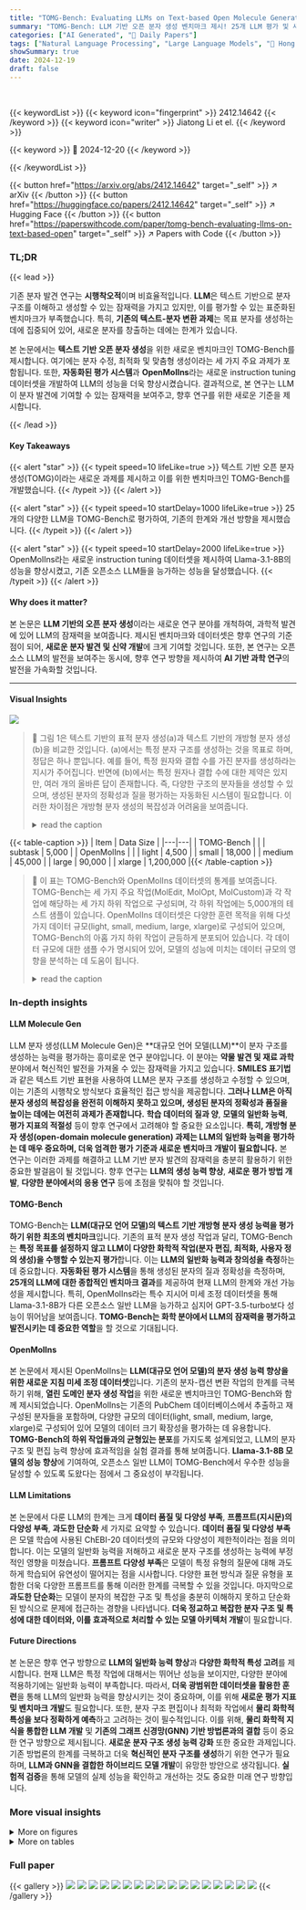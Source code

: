 ```yaml
---
title: "TOMG-Bench: Evaluating LLMs on Text-based Open Molecule Generation"
summary: "TOMG-Bench: LLM 기반 오픈 분자 생성 벤치마크 제시! 25개 LLM 평가 및 새로운 instruction tuning 데이터셋 OpenMolIns 공개로, 오픈소스 LLM의 성능 향상 및 분자 발견의 새로운 가능성 제시!"
categories: ["AI Generated", "🤗 Daily Papers"]
tags: ["Natural Language Processing", "Large Language Models", "🏢 Hong Kong Polytechnic University",]
showSummary: true
date: 2024-12-19
draft: false
---
```


<br>

{{< keywordList >}}
{{< keyword icon="fingerprint" >}} 2412.14642 {{< /keyword >}}
{{< keyword icon="writer" >}} Jiatong Li et el. {{< /keyword >}}
 
{{< keyword >}} 🤗 2024-12-20 {{< /keyword >}}
 
{{< /keywordList >}}

{{< button href="https://arxiv.org/abs/2412.14642" target="_self" >}}
↗ arXiv
{{< /button >}}
{{< button href="https://huggingface.co/papers/2412.14642" target="_self" >}}
↗ Hugging Face
{{< /button >}}
{{< button href="https://paperswithcode.com/paper/tomg-bench-evaluating-llms-on-text-based-open" target="_self" >}}
↗ Papers with Code
{{< /button >}}




### TL;DR


{{< lead >}}

기존 분자 발견 연구는 **시행착오적**이며 비효율적입니다.  **LLM**은 텍스트 기반으로 분자 구조를 이해하고 생성할 수 있는 잠재력을 가지고 있지만, 이를 평가할 수 있는 표준화된 벤치마크가 부족했습니다.  특히, **기존의 텍스트-분자 변환 과제**는 목표 분자를 생성하는 데에 집중되어 있어, 새로운 분자를 창출하는 데에는 한계가 있습니다.

본 논문에서는 **텍스트 기반 오픈 분자 생성**을 위한 새로운 벤치마크인 TOMG-Bench를 제시합니다.  여기에는 분자 수정, 최적화 및 맞춤형 생성이라는 세 가지 주요 과제가 포함됩니다.  또한, **자동화된 평가 시스템**과 **OpenMolIns**라는 새로운 instruction tuning 데이터셋을 개발하여 LLM의 성능을 더욱 향상시켰습니다.  결과적으로, 본 연구는 LLM이 분자 발견에 기여할 수 있는 잠재력을 보여주고, 향후 연구를 위한 새로운 기준을 제시합니다.

{{< /lead >}}


#### Key Takeaways

{{< alert "star" >}}
{{< typeit speed=10 lifeLike=true >}} 텍스트 기반 오픈 분자 생성(TOMG)이라는 새로운 과제를 제시하고 이를 위한 벤치마크인 TOMG-Bench를 개발했습니다. {{< /typeit >}}
{{< /alert >}}

{{< alert "star" >}}
{{< typeit speed=10 startDelay=1000 lifeLike=true >}} 25개의 다양한 LLM을 TOMG-Bench로 평가하여, 기존의 한계와 개선 방향을 제시했습니다. {{< /typeit >}}
{{< /alert >}}

{{< alert "star" >}}
{{< typeit speed=10 startDelay=2000 lifeLike=true >}} OpenMolIns라는 새로운 instruction tuning 데이터셋을 제시하여 Llama-3.1-8B의 성능을 향상시켰고, 기존 오픈소스 LLM들을 능가하는 성능을 달성했습니다. {{< /typeit >}}
{{< /alert >}}

#### Why does it matter?
본 논문은 **LLM 기반의 오픈 분자 생성**이라는 새로운 연구 분야를 개척하여, 과학적 발견에 있어 LLM의 잠재력을 보여줍니다. 제시된 벤치마크와 데이터셋은 향후 연구의 기준점이 되어, **새로운 분자 발견 및 신약 개발**에 크게 기여할 것입니다.  또한, 본 연구는 오픈소스 LLM의 발전을 보여주는 동시에, 향후 연구 방향을 제시하여 **AI 기반 과학 연구**의 발전을 가속화할 것입니다.

------
#### Visual Insights



![](https://arxiv.org/html/2412.14642/x1.png)

> 🔼 그림 1은 텍스트 기반의 표적 분자 생성(a)과 텍스트 기반의 개방형 분자 생성(b)을 비교한 것입니다. (a)에서는 특정 분자 구조를 생성하는 것을 목표로 하며, 정답은 하나 뿐입니다. 예를 들어, 특정 원자와 결합 수를 가진 분자를 생성하라는 지시가 주어집니다. 반면에 (b)에서는 특정 원자나 결합 수에 대한 제약은 있지만, 여러 개의 올바른 답이 존재합니다. 즉, 다양한 구조의 분자들을 생성할 수 있으며, 생성된 분자의 정확성과 질을 평가하는 자동화된 시스템이 필요합니다. 이러한 차이점은 개방형 분자 생성의 복잡성과 어려움을 보여줍니다.
> <details>
> <summary>read the caption</summary>
> Figure 1: Comparison of Text-Based Targeted Molecule Generation (a) v.s. Text-Based Open Molecule Generation (b).
> </details>





{{< table-caption >}}
| Item | Data Size |
|---|---| 
| TOMG-Bench |  |
| subtask | 5,000 |
| OpenMolIns |  |
| light | 4,500 |
| small | 18,000 |
| medium | 45,000 |
| large | 90,000 |
| xlarge | 1,200,000 |{{< /table-caption >}}

> 🔼 이 표는 TOMG-Bench와 OpenMolIns 데이터셋의 통계를 보여줍니다. TOMG-Bench는 세 가지 주요 작업(MolEdit, MolOpt, MolCustom)과 각 작업에 해당하는 세 가지 하위 작업으로 구성되며, 각 하위 작업에는 5,000개의 테스트 샘플이 있습니다. OpenMolIns 데이터셋은 다양한 훈련 목적을 위해 다섯 가지 데이터 규모(light, small, medium, large, xlarge)로 구성되어 있으며, TOMG-Bench의 아홉 가지 하위 작업이 균등하게 분포되어 있습니다.  각 데이터 규모에 대한 샘플 수가 명시되어 있어, 모델의 성능에 미치는 데이터 규모의 영향을 분석하는 데 도움이 됩니다.
> <details>
> <summary>read the caption</summary>
> Table 1: Statisics of TOMG-Bench and OpenMolIns.
> </details>





### In-depth insights


#### LLM Molecule Gen
LLM 분자 생성(LLM Molecule Gen)은 **대규모 언어 모델(LLM)**이 분자 구조를 생성하는 능력을 평가하는 흥미로운 연구 분야입니다.  이 분야는 **약물 발견 및 재료 과학** 분야에서 혁신적인 발전을 가져올 수 있는 잠재력을 가지고 있습니다.  **SMILES 표기법**과 같은 텍스트 기반 표현을 사용하여 LLM은 분자 구조를 생성하고 수정할 수 있으며, 이는 기존의 시행착오 방식보다 효율적인 접근 방식을 제공합니다.  **그러나 LLM은 아직 분자 생성의 복잡성을 완전히 이해하지 못하고 있으며, 생성된 분자의 정확성과 품질을 높이는 데에는 여전히 과제가 존재합니다.**  **학습 데이터의 질과 양**, **모델의 일반화 능력**, **평가 지표의 적절성** 등이 향후 연구에서 고려해야 할 중요한 요소입니다.  **특히, 개방형 분자 생성(open-domain molecule generation) 과제는 LLM의 일반화 능력을 평가하는 데 매우 중요하며, 더욱 엄격한 평가 기준과 새로운 벤치마크 개발이 필요합니다.**  본 연구는 이러한 과제를 해결하고 LLM 기반 분자 발견의 잠재력을 충분히 활용하기 위한 중요한 발걸음이 될 것입니다.  향후 연구는  **LLM의 생성 능력 향상**, **새로운 평가 방법 개발**, **다양한 분야에서의 응용 연구** 등에 초점을 맞춰야 할 것입니다.

#### TOMG-Bench
TOMG-Bench는 **LLM(대규모 언어 모델)의 텍스트 기반 개방형 분자 생성 능력을 평가하기 위한 최초의 벤치마크**입니다. 기존의 표적 분자 생성 작업과 달리, TOMG-Bench는 **특정 목표를 설정하지 않고 LLM이 다양한 화학적 작업(분자 편집, 최적화, 사용자 정의 생성)을 수행할 수 있는지 평가**합니다. 이는 **LLM의 일반화 능력과 창의성을 측정**하는 데 중요합니다.  **자동화된 평가 시스템**을 통해 생성된 분자의 질과 정확성을 측정하며, **25개의 LLM에 대한 종합적인 벤치마크 결과**를 제공하여 현재 LLM의 한계와 개선 가능성을 제시합니다. 특히, OpenMolIns라는 특수 지시어 미세 조정 데이터셋을 통해 Llama-3.1-8B가 다른 오픈소스 일반 LLM을 능가하고 심지어 GPT-3.5-turbo보다 성능이 뛰어남을 보여줍니다.  **TOMG-Bench는 화학 분야에서 LLM의 잠재력을 평가하고 발전시키는 데 중요한 역할**을 할 것으로 기대됩니다.

#### OpenMolIns
본 논문에서 제시된 OpenMolIns는 **LLM(대규모 언어 모델)의 분자 생성 능력 향상을 위한 새로운 지침 미세 조정 데이터셋**입니다. 기존의 분자-캡션 변환 작업의 한계를 극복하기 위해, **열린 도메인 분자 생성 작업**을 위한 새로운 벤치마크인 TOMG-Bench와 함께 제시되었습니다.  OpenMolIns는 기존의 PubChem 데이터베이스에서 추출하고 재구성된 분자들을 포함하며, 다양한 규모의 데이터(light, small, medium, large, xlarge)로 구성되어 있어 모델의 데이터 크기 확장성을 평가하는 데 유용합니다.  **TOMG-Bench의 하위 작업들과의 균형있는 분포**를 가지도록 설계되었고, LLM의 분자 구조 및 편집 능력 향상에 효과적임을 실험 결과를 통해 보여줍니다.  **Llama-3.1-8B 모델의 성능 향상**에 기여하여, 오픈소스 일반 LLM이 TOMG-Bench에서 우수한 성능을 달성할 수 있도록 도왔다는 점에서 그 중요성이 부각됩니다.

#### LLM Limitations
본 논문에서 다룬 LLM의 한계는 크게 **데이터 품질 및 다양성 부족**, **프롬프트(지시문)의 다양성 부족**, **과도한 단순화** 세 가지로 요약할 수 있습니다.  **데이터 품질 및 다양성 부족**은 모델 학습에 사용된 ChEBI-20 데이터셋의 규모와 다양성이 제한적이라는 점을 의미합니다.  이는 모델의 일반화 능력을 저해하고 새로운 분자 구조를 생성하는 능력에 부정적인 영향을 미쳤습니다.  **프롬프트 다양성 부족**은 모델이 특정 유형의 질문에 대해 과도하게 학습되어 유연성이 떨어지는 점을 시사합니다.  다양한 표현 방식과 질문 유형을 포함한 더욱 다양한 프롬프트를 통해 이러한 한계를 극복할 수 있을 것입니다.  마지막으로 **과도한 단순화**는 모델이 분자의 복잡한 구조 및 특성을 충분히 이해하지 못하고 단순화된 방식으로 문제에 접근하는 경향을 나타냅니다.  **더욱 정교하고 복잡한 분자 구조 및 특성에 대한 데이터와, 이를 효과적으로 처리할 수 있는 모델 아키텍처 개발**이 필요합니다.

#### Future Directions
본 논문은 향후 연구 방향으로 **LLM의 일반화 능력 향상**과 **다양한 화학적 특성 고려**를 제시합니다. 현재 LLM은 특정 작업에 대해서는 뛰어난 성능을 보이지만, 다양한 분야에 적용하기에는 일반화 능력이 부족합니다. 따라서, **더욱 광범위한 데이터셋을 활용한 훈련**을 통해 LLM의 일반화 능력을 향상시키는 것이 중요하며, 이를 위해 **새로운 평가 지표 및 벤치마크 개발**도 필요합니다. 또한, 분자 구조 편집이나 최적화 작업에서 **물리 화학적 특성을 보다 정확하게 예측**하고 고려하는 것이 필수적입니다. 이를 위해, **물리 화학적 지식을 통합한 LLM 개발** 및 **기존의 그래프 신경망(GNN) 기반 방법론과의 결합** 등이 중요한 연구 방향으로 제시됩니다.  **새로운 분자 구조 생성 능력 강화** 또한 중요한 과제입니다.  기존 방법론의 한계를 극복하고 더욱 **혁신적인 분자 구조를 생성**하기 위한 연구가 필요하며, **LLM과 GNN을 결합한 하이브리드 모델 개발**이 유망한 방안으로 생각됩니다.  **실험적 검증**을 통해 모델의 실제 성능을 확인하고 개선하는 것도 중요한 미래 연구 방향입니다.


### More visual insights

<details>
<summary>More on figures
</summary>


![](https://arxiv.org/html/2412.14642/x2.png)

> 🔼 그림 2는 TOMG-Bench의 데이터 구성 워크플로우와 평가 프로세스를 보여줍니다.  TOMG-Bench는 분자 편집(MolEdit), 분자 최적화(MolOpt), 맞춤형 분자 생성(MolCustom)의 세 가지 주요 작업으로 구성됩니다. 각 작업은 세 가지 하위 작업으로 더 나뉘며, 각 하위 작업은 5,000개의 테스트 샘플을 포함합니다.  데이터 생성 과정은 RDKit과 같은 화학 도구 상자를 활용하여 분자의 기본 구조 및 특성을 분석하고, 이를 바탕으로 LLMs의 성능을 평가하는 자동화된 평가 시스템을 사용합니다.  이 그림은 데이터 생성 과정부터 LLMs의 입력, RDKit을 이용한 유효성 검사, 그리고 최종 성능 측정까지의 전체적인 흐름을 시각적으로 나타냅니다.  각 단계에서 사용되는 도구 및 메트릭도 함께 표시되어 있습니다.
> <details>
> <summary>read the caption</summary>
> Figure 2: Data construction workflow and evaluation process of TOMG-Bench.
> </details>



![](https://arxiv.org/html/2412.14642/extracted/6081791/figures/performance.png)

> 🔼 그림 3은 TOMG-Bench에서 벤치마킹된 모델들의 성능을 보여줍니다. TOMG-Bench는 독점 모델, 오픈소스 일반 LLM, 오픈소스 ChEBI-20 미세 조정 LLM, OpenMolIns 미세 조정 LLM의 네 가지 범주로 나뉩니다. 매개변수가 알려진 모델은 점으로 표시되고, 매개변수가 알려지지 않은 모델은 수평선으로 표시됩니다. 이 그림은 다양한 모델들의 크기와 TOMG-Bench에서의 성능을 비교하여, 모델의 크기와 성능 사이의 관계를 보여줍니다. 또한, 미세 조정 전략이 모델 성능에 미치는 영향을 시각적으로 보여줍니다.  각 모델의 성능은 가중 평균 정확도(wAcc)로 측정됩니다.
> <details>
> <summary>read the caption</summary>
> Figure 3: The performance of models benchmarked in TOMG-Bench. In TOMG-Bench, LLMs are divided into 4 categories: Proprietary Models, Open-source General LLMs, Open-source ChEBI-20 Fine-tuned LLMs, and OpenMolIns Fine-tuned LLMs. Models whose parameters are known are plotted as dots, while models of unknown parameters are denoted as horizontal lines.
> </details>



</details>




<details>
<summary>More on tables
</summary>


{{< table-caption >}}
| Prompt Templates for MolEdit |
|---|---|---|---|---|
| *AddComponent* | Please add a {} to the molecule {}. | Modify the molecule {} by adding a {}. | Add a {} to the molecule {}. |  |
| *DelComponent* | Please remove a {} from the molecule {}. | Modify the molecule {} by removing a {}. | Remove a {} from the molecule {}. |  |
| *SubComponent* | Please substitute a {} in the molecule {} by {}. | Modify the molecule {} by replacing a {} by {}. | Replace a {} in the molecule {} by {}. | Please replace a {} in the molecule {} with {}. | Modify the molecule {} by substituting a {} with {}. | Substitute a {} in the molecule {} with {}. |{{< /table-caption >}}
> 🔼 이 표는 논문의 MolEdit 작업에 사용된 프롬프트 템플릿을 보여줍니다. AddComponent, DelComponent, SubComponent 세 가지 하위 작업에 대한 프롬프트 예시가 포함되어 있으며, 각 하위 작업에 대해 여러 가지 변형된 프롬프트 예시를 제공하여 모델의 다양한 입력에 대한 성능을 평가하고자 함을 알 수 있습니다.  표는  LLM이 분자 구조를 수정하는 작업을 수행하도록 안내하는 다양한 방법들을 보여주는 역할을 합니다.
> <details>
> <summary>read the caption</summary>
> Table 2: Prompt Templates for MolEdit
> </details>

{{< table-caption >}}
| Functional Group | benzene ring | hydroxyl | aldehyde | carboxyl | amide |
|---|---|---|---|---|---| 
| Weights | 15 | 15 | 5 | 5 | 10 |
| Functional Group | amine | nitro | halo | nitrile | thiol |
| Weights | 5 | 5 | 5 | 1 | 1 |{{< /table-caption >}}
> 🔼 이 표는 AddComponent 및 DelComponent 작업에서 고려되는 작용기와 AddComponent에서 선택 가중치를 보여줍니다.  각 작용기는 분자의 구조적 특징과 다양한 화합물에서의 빈도를 반영하는 가중치를 부여받습니다.  가중치가 높을수록 해당 작용기가 AddComponent 작업에서 선택될 확률이 높아집니다.  이를 통해 실제 화학 반응에서 작용기의 출현 빈도를 더욱 정확하게 반영하여 모델의 일반화 성능을 향상시키는 데 기여합니다. 
> <details>
> <summary>read the caption</summary>
> Table 3: Functional Groups that are considered in AddComponent and DelComponent, as well as their weights to be selected in AddComponent.
> </details>

{{< table-caption >}}
| Prompt Templates for MolOpt |
|---|---|---|---|---|
| *LogP* | Please optimize the molecule {} to have a lower/higher LogP value. | Modify the molecule {} to decrease/increase its LogP value. | Optimize the molecule {} to have a lower/higher LogP value. | Please modify the molecule {} to decrease/increase its LogP value. | Modify the molecule {} to have a lower/higher LogP value. |
| *MR* | Please optimize the molecule {} to have a lower/higher MR value. | Modify the molecule {} to decrease/increase its MR value. | Optimize the molecule {} to have a lower/higher MR value. | Please modify the molecule {} to decrease/increase its MR value. | Modify the molecule {} to have a lower/higher MR value. |
| *QED* | Please optimize the molecule {} to have a lower/higher QED value. | Modify the molecule {} to decrease/increase its QED value. | Optimize the molecule {} to have a lower/higher QED value. | Please modify the molecule {} to decrease/increase its QED value. | Modify the molecule {} to have a lower/higher QED value. |{{< /table-caption >}}
> 🔼 표 4는 MolOpt 작업에 사용된 프롬프트 템플릿을 보여줍니다. MolOpt 작업은 분자의 구조를 개선하여 특정 분자 특성(LogP, MR, QED)을 최적화하는 것을 목표로 합니다. 이 표에는 LogP(분자의 친유성/친수성을 측정), MR(분자 크기 및 가지화 정도를 측정), QED(약물 유사성을 평가하는 계산 지표) 값을 낮추거나 높이는 것을 목표로 하는 다양한 프롬프트 템플릿이 포함되어 있습니다. 각 특성에 대해 여러 개의 프롬프트 템플릿이 제시되어 있으며, 이는 LLM이 다양한 방식으로 분자 구조를 최적화할 수 있도록 하기 위함입니다.
> <details>
> <summary>read the caption</summary>
> Table 4: Prompt Templates for MolOpt
> </details>

{{< table-caption >}}
| Prompt Templates for MolCustom |
|---|---|---|---|
| *AtomNum* | *BondNum* | *FunctionalGroup* |
| Please generate a molecule with {} atom(s). | Please generate a molecule with {} bond(s). | Please generate a molecule with {} group(s). |
| Please generate a molecule composed of {} atom(s). | Please generate a molecule composed of {} bond(s). | Please generate a molecule composed of {} group(s). |
| Please generate a molecule consisting {} atom(s). | Please generate a molecule consisting {} bond(s). | Please generate a molecule consisting {} group(s). |
| The molecule has {} atom(s). | The molecule has {} bond(s). | The molecule has {} group(s). |
| The molecule is composed of {} atom(s). | The molecule is composed of {} bond(s). | The molecule is composed of {} group(s). |
| The molecule consists of {} atom(s). | The molecule consists of {} bond(s). | The molecule consists of {} group(s). |
| There is a molecule with {} atom(s). | There is a molecule with {} bond(s). | There is a molecule with {} group(s). |
| There is a molecule composed of {} atom(s). | There is a molecule composed of {} bond(s). | There is a molecule composed of {} group(s). |
| There is a molecule consisting of {} atom(s). | There is a molecule consisting of {} bond(s). | There is a molecule consisting of {} group(s). |
| The molecule contains {} atom(s). | The molecule contains {} bond(s). | The molecule contains {} group(s). |{{< /table-caption >}}
> 🔼 표 5는 MolCustom 작업에 사용된 프롬프트 템플릿을 보여줍니다. MolCustom 작업은 원하는 분자를 생성하는 작업으로, 세 가지 하위 작업(AtomNum, BondNum, FunctionalGroup)으로 구성됩니다. 각 하위 작업마다 분자의 원자 수, 결합 수, 작용기의 종류와 개수를 지정하는 다양한 프롬프트 템플릿이 제공됩니다. 이 표는 각 하위 작업에 대한 다양한 프롬프트 표현 방식을 보여주어, LLM이 이러한 다양한 표현 방식을 얼마나 잘 이해하고 생성 작업을 수행하는지 평가하는 데 도움이 됩니다.
> <details>
> <summary>read the caption</summary>
> Table 5: Prompt Templates for MolCustom
> </details>

{{< table-caption >}}
| Atom | carbon | oxygen | nitrogen | sulfur | fluorine | chlorine | bromine | iodine | phosphorus |
|---|---|---|---|---|---|---|---|---|---| 
| Weights | [Mandatory] | 5 | 3 | 3 | 2 | 2 | 2 | 2 | 1 |
| Atom | boron | silicon | selenium | tellurium | arsenic | antimony | bismuth | polonium |  |
| Weights | 1 | 1 | 1 | 1 | 1 | 1 | 1 | 1 |  |{{< /table-caption >}}
> 🔼 표 6은 AtomNum 하위 작업에서 사용되는 원자 목록과 각 원자의 가중치를 보여줍니다.  AtomNum 작업은 지정된 수와 종류의 원자를 포함하는 분자를 생성하는 것을 목표로 합니다. 이 표는 각 원자의 선택 확률을 나타내는 가중치를 제공하며, 이는 실제 분자 데이터 분포를 반영하기 위해 설계되었습니다.  탄소(carbon)는 유기 화합물의 기본 구성 요소이기 때문에 필수 원소로 지정되어 있고, 다른 원자들은 다양한 화학적 특성을 반영하여 가중치가 부여됩니다. 이 가중치는 LLMs이 다양한 종류의 분자를 생성하도록 유도하는 데 도움이 됩니다.
> <details>
> <summary>read the caption</summary>
> Table 6: Atoms that are considered in AtomNum, as well as their weights to be selected.
> </details>

{{< table-caption >}}
| Bond | single | double | triple | rotatable | aromatic |
|---|---|---|---|---|---| 
| Weights | 5 | 4 | 3 | 1 | 1 |{{< /table-caption >}}
> 🔼 표 7은 BondNum 작업에서 고려되는 화학 결합과 각 결합이 선택될 가중치를 보여줍니다.  단일 결합, 이중 결합, 삼중 결합, 회전 가능한 결합, 방향족 결합의 다섯 가지 유형의 화학 결합이 포함됩니다. 각 유형의 결합은 선택될 확률을 나타내는 가중치가 할당되어 있으며, 이는 실제 분자 데이터에서의 분포를 반영합니다.  예를 들어, 단일 결합은 5의 가중치를 가지며, 이는 다른 유형의 결합보다 더 높은 선택 확률을 가짐을 의미합니다.
> <details>
> <summary>read the caption</summary>
> Table 7: Chemical bonds that are considered in BondNum, as well as their weights to be selected.
> </details>

{{< table-caption >}}
| Functional Group | benzene ring | hydroxyl | anhydride | aldehyde | ketone | carboxyl | ester | amide | amine | nitro |
|---|---|---|---|---|---|---|---|---|---|---|
| Weights | 15 | 15 | 2 | 5 | 5 | 10 | 5 | 5 | 5 | 2 |
| Functional Group | halo | thioether | nitrile | thiol | sulfide | disulfide | sulfoxide | sulfone | borane |  |
|---|---|---|---|---|---|---|---|---|---|---|
| Weights | 2 | 1 | 1 | 1 | 1 | 1 | 1 | 1 | 1 |  |{{< /table-caption >}}
> 🔼 표 8은 MolCustom 작업의 하위 작업인 FunctionalGroup에서 사용되는 작용기 목록과 각 작용기의 가중치를 보여줍니다.  각 작용기는 분자 구조에서 고유한 역할을 하며, 가중치는 실제 분자 데이터셋에서의 작용기 출현 빈도를 반영하여 결정되었습니다. 이 가중치는 모델이 다양한 작용기를 가진 분자를 생성하도록 유도하는 데 사용됩니다. 가중치가 높을수록 해당 작용기가 생성될 확률이 높아집니다.
> <details>
> <summary>read the caption</summary>
> Table 8: Functional Groups that are considered in FunctionalGroup, as well as their weights to be selected.
> </details>

{{< table-caption >}}
| Item | Value |
|---|---| 
| Generation |  |
| temperature | 0.75 |
| top_p | 0.85 |
| num_beams | 1 |
| max_new_tokens | 512 |
| Instruction Tuning |  |
| batchsize | 32 |
| lr | 3e-4 |
| cutoff_len | 1024 |
| Lora Settings |  |
| r | 64 |
| α | 128 |
| dropout | 0.1 |{{< /table-caption >}}
> 🔼 표 9는 본 논문의 실험에서 사용된 하이퍼파라미터들을 보여줍니다.  각 하이퍼파라미터의 이름과 설정 값이 명시되어 있으며, 모델 생성 및 학습 과정에 영향을 미치는 중요한 변수들을 포함하고 있습니다.  이 표는 실험의 재현성을 확보하고, 다른 연구자들이 유사한 실험을 수행할 때 참고할 수 있도록 상세한 설정 정보를 제공합니다.
> <details>
> <summary>read the caption</summary>
> Table 9: Hyper-parameters
> </details>

{{< table-caption >}}
| Model | #Parameters (B) | \bar{Acc} (%) | \bar{wAcc}(
%) | 
|---|---|---|---| 
| Claude-3.5 Anthropic (2024b) | - | 51.10 | 35.92 | 
| Gemini-1.5-pro Deepmind (2024) | - | 52.25 | 34.80 | 
| GPT-4-turbo Achiam et al. (2023) | - | 50.74 | 34.23 | 
| GPT-4o Achiam et al. (2023) | - | 49.08 | 32.29 | 
| Claude-3 Anthropic (2024a) | - | 46.14 | 30.47 | 
| OpenMolIns-large (Llama-3.1-8B) | 8 | 43.1 | 27.22 | 
| OpenMolIns-xlarge (Galactica-125M) | 0.125 | 44.48 | 25.73 | 
| Llama3-70B-Instruct (Int4) Dubey et al. (2024) | 70 | 38.54 | 23.93 | 
| OpenMolIns-large (Galactica-125M) | 0.125 | 39.28 | 23.42 | 
| OpenMolIns-medium (Galactica-125M) | 0.125 | 34.54 | 19.89 | 
| GPT-3.5-turbo Achiam et al. (2023) | - | 28.93 | 18.58 | 
| OpenMolIns-small (Galactica-125M) | 0.125 | 24.17 | 15.18 | 
| Llama3.1-8B-Instruct Dubey et al. (2024) | 8 | 26.26 | 14.09 | 
| Llama3-8B-Instruct Dubey et al. (2024) | 8 | 26.40 | 13.75 | 
| chatglm-9B GLM et al. (2024) | 9 | 18.50 | 13.13(7) | 
| OpenMolIns-light (Galactica-125M) | 0.125 | 20.95 | 13.13(6) | 
| OpenMolIns-large (Llama3.2-1B) | 1 | 14.11 | 8.10 | 
| yi-1.5-9B Young et al. (2024) | 9 | 14.10 | 7.32 | 
| Mistral-7B-Instruct-v0.2 Jiang et al. (2023) | 7 | 11.17 | 4.81 | 
| BioT5-base Pei et al. (2023) | 0.25 | 24.19 | 4.21 | 
| MolT5-large Edwards et al. (2022) | 0.78 | 23.11 | 2.89 | 
| Llama-3.1-1B-Instruct Dubey et al. (2024) | 1 | 3.95 | 1.99 | 
| MolT5-base Edwards et al. (2022) | 0.25 | 11.11 | 1.30(0) | 
| MolT5-small Edwards et al. (2022) | 0.08 | 11.55 | 1.29(9) | 
| Qwen2-7B-Instruct Yang et al. (2024) | 7 | 0.18 | 0.15 |{{< /table-caption >}}
> 🔼 표 10은 본 논문에서 제안하는 TOMG-Bench 벤치마크에 대한 리더보드를 보여줍니다.  다양한 크기의 모델들을 대상으로 세 가지 주요 과제(분자 편집, 분자 최적화, 맞춤형 분자 생성)에 대한 가중 평균 정확도를 나타냅니다.  각 모델의 성능을 가중 평균 정확도(wAcc)를 사용하여 비교하며,  오픈소스 모델과 독점 모델 간의 성능 차이를 보여줍니다.  특히, Instruction Tuning 데이터셋을 사용한 Llama-3.1-8B 모델의 성능 향상이 두드러지게 나타납니다.
> <details>
> <summary>read the caption</summary>
> Table 10: Leaderboard of TOMG-Benchmark.
> </details>

{{< table-caption >}}
| Models | AddComponent |  |  | DelComponent |  |  | SubComponent |  |  |
|---|---|---|---|---|---|---|---|---|---|---|
|  | Accuracy | Similarity | Validity | Accuracy | Similarity | Validity | Accuracy | Similarity | Validity |
|---|---|---|---|---|---|---|---|---|---|---|
| GPT-4o <cite class="ltx_cite ltx_citemacro_cite">Achiam et al. (<a class="ltx_ref" href="https://arxiv.org/html/2412.14642v1#bib.bib1" title="">2023</a>)</cite> | 0.6188 | 0.6782 | 0.7412 | 0.7012 | 0.6038 | 0.8474 | 0.7992 | 0.7225 | 0.9368 |
| GPT-4-turbo <cite class="ltx_cite ltx_citemacro_cite">Achiam et al. (<a class="ltx_ref" href="https://arxiv.org/html/2412.14642v1#bib.bib1" title="">2023</a>)</cite> | 0.699 | 0.6936 | 0.7934 | 0.7244 | 0.5735 | 0.906 | 0.7778 | 0.7323 | 0.916 |
| GPT-3.5-turbo <cite class="ltx_cite ltx_citemacro_cite">Achiam et al. (<a class="ltx_ref" href="https://arxiv.org/html/2412.14642v1#bib.bib1" title="">2023</a>)</cite> | 0.5832 | 0.6545 | 0.798 | 0.3082 | 0.7797 | 0.8468 | 0.2918 | 0.6333 | 0.6822 |
| Claude-3.5 <cite class="ltx_cite ltx_citemacro_cite">Anthropic (<a class="ltx_ref" href="https://arxiv.org/html/2412.14642v1#bib.bib3" title="">2024b</a>)</cite> | 0.6832 | 0.7017 | 0.4414 | 0.5414 | 0.6678 | 0.796 | 0.8104 | 0.731 | 0.9588 |
| Claude-3 <cite class="ltx_cite ltx_citemacro_cite">Anthropic (<a class="ltx_ref" href="https://arxiv.org/html/2412.14642v1#bib.bib2" title="">2024a</a>)</cite> | 0.6766 | 0.684 | 0.818 | 0.5556 | 0.6408 | 0.8984 | 0.655 | 0.7159 | 0.9184 |
| Gemini-1.5-pro <cite class="ltx_cite ltx_citemacro_cite">Deepmind (<a class="ltx_ref" href="https://arxiv.org/html/2412.14642v1#bib.bib9" title="">2024</a>)</cite> | 0.7058 | 0.6792 | 0.8254 | 0.759 | 0.5949 | 0.9158 | 0.7148 | 0.7139 | 0.8684 |
| Llama3-70B-Instruct (Int4) <cite class="ltx_cite ltx_citemacro_cite">Dubey et al. (<a class="ltx_ref" href="https://arxiv.org/html/2412.14642v1#bib.bib11" title="">2024</a>)</cite> | 0.5198 | 0.6801 | 0.5922 | 0.6122 | 0.5637 | 0.7182 | 0.5094 | 0.717 | 0.6822 |
| Llama3-8B-Instruct <cite class="ltx_cite ltx_citemacro_cite">Dubey et al. (<a class="ltx_ref" href="https://arxiv.org/html/2412.14642v1#bib.bib11" title="">2024</a>)</cite> | 0.3914 | 0.6649 | 0.5374 | 0.4348 | 0.5058 | 0.57 | 0.2602 | 0.6841 | 0.4838 |
| Llama3.1-8B-Instruct <cite class="ltx_cite ltx_citemacro_cite">Dubey et al. (<a class="ltx_ref" href="https://arxiv.org/html/2412.14642v1#bib.bib11" title="">2024</a>)</cite> | 0.2992 | 0.6088 | 0.4954 | 0.4336 | 0.5257 | 0.591 | 0.3401 | 0.6424 | 0.5076 |
| Mistral-7B-Instruct-v0.2 <cite class="ltx_cite ltx_citemacro_cite">Jiang et al. (<a class="ltx_ref" href="https://arxiv.org/html/2412.14642v1#bib.bib18" title="">2023</a>)</cite> | 0.1868 | 0.6251 | 0.376 | 0.2018 | 0.3774 | 0.359 | 0.0602 | 0.6227 | 0.355 |
| Qwen2-7B-Instruct <cite class="ltx_cite ltx_citemacro_cite">Yang et al. (<a class="ltx_ref" href="https://arxiv.org/html/2412.14642v1#bib.bib43" title="">2024</a>)</cite> | 0.001 | 0.2527 | 0.0036 | 0.0006 | 0.4024 | 0.0012 | 0.0004 | 0.2895 | 0.0068 |
| Yi-1.5-9B <cite class="ltx_cite ltx_citemacro_cite">Young et al. (<a class="ltx_ref" href="https://arxiv.org/html/2412.14642v1#bib.bib44" title="">2024</a>)</cite> | 0.1742 | 0.417 | 0.4216 | 0.2858 | 0.5936 | 0.4909 | 0.137 | 0.4619 | 0.4368 |
| Chatglm-9B <cite class="ltx_cite ltx_citemacro_cite">GLM et al. (<a class="ltx_ref" href="https://arxiv.org/html/2412.14642v1#bib.bib15" title="">2024</a>)</cite> | 0.2932 | 0.7622 | 0.5686 | 0.2956 | 0.7494 | 0.6914 | 0.1498 | 0.715 | 0.5084 |
| Llama-3.2-1B-Instruct <cite class="ltx_cite ltx_citemacro_cite">Dubey et al. (<a class="ltx_ref" href="https://arxiv.org/html/2412.14642v1#bib.bib11" title="">2024</a>)</cite> | 0.0374 | 0.5343 | 0.1982 | 0.0768 | 0.575 | 0.3028 | 0.0102 | 0.3671 | 0.1468 |
| MolT5-small <cite class="ltx_cite ltx_citemacro_cite">Edwards et al. (<a class="ltx_ref" href="https://arxiv.org/html/2412.14642v1#bib.bib12" title="">2022</a>)</cite> | 0.122 | 0.1027 | 0.449 | 0.1598 | 0.1125 | 0.4504 | 0.0708 | 0.1029 | 0.4876 |
| MolT5-base <cite class="ltx_cite ltx_citemacro_cite">Edwards et al. (<a class="ltx_ref" href="https://arxiv.org/html/2412.14642v1#bib.bib12" title="">2022</a>)</cite> | 0.1354 | 0.1066 | 0.4686 | 0.1562 | 0.1144 | 0.4472 | 0.0584 | 0.1028 | 0.4426 |
| MolT5-large <cite class="ltx_cite ltx_citemacro_cite">Edwards et al. (<a class="ltx_ref" href="https://arxiv.org/html/2412.14642v1#bib.bib12" title="">2022</a>)</cite> | 0.2834 | 0.1084 | 0.9282 | 0.2228 | 0.1201 | 0.9198 | 0.1692 | 0.0932 | 0.941 |
| BioT5-base <cite class="ltx_cite ltx_citemacro_cite">Pei et al. (<a class="ltx_ref" href="https://arxiv.org/html/2412.14642v1#bib.bib31" title="">2023</a>)</cite> | 0.3462 | 0.1567 | 1 | 0.1668 | 0.1597 | 1 | 0.0684 | 0.1576 | 0.9998 |
| OpenMolIns-large (Llama-3.2-1B) | 0.1756 | 0.5676 | 0.3216 | 0.1816 | 0.4963 | 0.2466 | 0.0844 | 0.5415 | 0.2958 |
| OpenMolIns-large (Llama-3.1-8B) | 0.5822 | 0.6541 | 0.673 | 0.5104 | 0.5074 | 0.6896 | 0.544 | 0.6258 | 0.84 |
| OpenMolIns-light (Galactica-125M) | 0.3786 | 0.5958 | 0.3786 | 0.2062 | 0.6521 | 0.7048 | 0.3102 | 0.5879 | 0.6674 |
| OpenMolIns-small (Galactica-125M) | 0.3472 | 0.6172 | 0.5356 | 0.3258 | 0.6025 | 0.5758 | 0.2692 | 0.6181 | 0.5692 |
| OpenMolIns-medium (Galactica-125M) | 0.4736 | 0.5682 | 0.7442 | 0.4886 | 0.5184 | 0.7488 | 0.3282 | 0.5975 | 0.6958 |
| OpenMolIns-large (Galactica-125M) | 0.5866 | 0.5876 | 0.8228 | 0.6078 | 0.5577 | 0.7934 | 0.3438 | 0.6491 | 0.8438 |
| OpenMolIns-xlarge (Galactica-125M) | 0.5842 | 0.5859 | 0.8438 | 0.6526 | 0.5084 | 0.8286 | 0.1872 | 0.6024 | 0.8538 |{{< /table-caption >}}
> 🔼 표 11은 논문의 MolEdit 섹션에 대한 결과를 보여줍니다.  MolEdit 섹션은 분자 편집 작업을 다루며, AddComponent(구성 요소 추가), DelComponent(구성 요소 제거), SubComponent(구성 요소 대체) 세 가지 하위 작업으로 구성됩니다. 표는 각 하위 작업에 대해 모델의 정확도(Accuracy), 유사도(Similarity), 유효성(Validity) 세 가지 지표를 제시합니다.  가장 높은 정확도를 달성한 모델은 굵게 표시되고, 두 번째로 높은 정확도를 달성한 모델은 밑줄이 그어져 있습니다. 이를 통해 각 모델의 분자 편집 능력을 비교 분석할 수 있습니다.
> <details>
> <summary>read the caption</summary>
> Table 11: Results on MolEdit. For each task, we highlight the best accuracy and underline the second best accuracy.
> </details>

{{< table-caption >}}
| Models | LogP Accuracy | LogP Similarity | LogP Validity | MR Accuracy | MR Similarity | MR Validity | QED Accuracy | QED Similarity | QED Validity |
|---|---|---|---|---|---|---|---|---|---| 
| GPT-4o [Achiam et al. (2023)](https://arxiv.org/html/2412.14642v1#bib.bib1) | 0.719 | 0.6586 | 0.8796 | 0.6864 | 0.642 | 0.8352 | 0.3952 | 0.618 | 0.857 |
| GPT-4-turbo [Achiam et al. (2023)](https://arxiv.org/html/2412.14642v1#bib.bib1) | 0.7662 | 0.6984 | 0.9048 | 0.7388 | 0.6821 | 0.8848 | 0.3946 | 0.6587 | 0.905 |
| GPT-3.5-turbo [Achiam et al. (2023)](https://arxiv.org/html/2412.14642v1#bib.bib1) | 0.4048 | 0.6327 | 0.854 | 0.412 | 0.6263 | 0.8486 | 0.3316 | 0.5635 | 0.8354 |
| Claude-3.5 [Anthropic (2024b)](https://arxiv.org/html/2412.14642v1#bib.bib3) | 0.797 | 0.7124 | 0.9422 | 0.6962 | 0.7112 | 0.911 | 0.5361 | 0.7042 | 0.8604 |
| Claude-3 [Anthropic (2024a)](https://arxiv.org/html/2412.14642v1#bib.bib2) | 0.7984 | 0.6067 | 0.9096 | 0.6094 | 0.6398 | 0.9062 | 0.4678 | 0.5855 | 0.9044 |
| Gemini-1.5-pro [Deepmind (2024)](https://arxiv.org/html/2412.14642v1#bib.bib9) | 0.7712 | 0.7022 | 0.9274 | 0.7876 | 0.6744 | 0.8926 | 0.4704 | 0.6077 | 0.9484 |
| Llama3-70B-Instruct (Int4) [Dubey et al. (2024)](https://arxiv.org/html/2412.14642v1#bib.bib11) | 0.5984 | 0.6028 | 0.6482 | 0.5684 | 0.6032 | 0.6272 | 0.2774 | 0.4828 | 0.634 |
| Llama3-8B-Instruct [Dubey et al. (2024)](https://arxiv.org/html/2412.14642v1#bib.bib11) | 0.4642 | 0.3658 | 0.6086 | 0.4332 | 0.4793 | 0.5704 | 0.2568 | 0.4547 | 0.6112 |
| Llama3.1-8B-Instruct [Dubey et al. (2024)](https://arxiv.org/html/2412.14642v1#bib.bib11) | 0.399 | 0.4235 | 0.5122 | 0.4164 | 0.483 | 0.5238 | 0.2655 | 0.4499 | 0.6158 |
| Mistral-7B-Instruct-v0.2 [Jiang et al. (2023)](https://arxiv.org/html/2412.14642v1#bib.bib18) | 0.222 | 0.4501 | 0.2802 | 0.1908 | 0.2578 | 0.3795 | 0.121 | 0.3244 | 0.2532 |
| Qwen2-7B-Instruct [Yang et al. (2024)](https://arxiv.org/html/2412.14642v1#bib.bib43) | 0 | 0.2923 | 0.0004 | 0.0002 | 0.4123 | 0.0004 | 0 | 0 | 0 |
| Yi-1.5-9B | 0.2884 | 0.5461 | 0.4927 | 0.205 | 0.3724 | 0.4126 | 0.1064 | 0.6596 | 0.4526 |
| Chatglm-9B | 0.3666 | 0.6902 | 0.4736 | 0.3514 | 0.682 | 0.5 | 0.1832 | 0.6506 | 0.4342 |
| Llama-3.2-1B-Instruct [Dubey et al. (2024)](https://arxiv.org/html/2412.14642v1#bib.bib11) | 0.0644 | 0.5055 | 0.1664 | 0.0822 | 0.441 | 0.1604 | 0.0714 | 0.4757 | 0.1796 |
| MolT5-small | 0.2158 | 0.1052 | 0.4302 | 0.2316 | 0.1011 | 0.442 | 0.2214 | 0.1031 | 0.4326 |
| MolT5-base | 0.2074 | 0.1051 | 0.4168 | 0.1856 | 0.1073 | 0.3796 | 0.2358 | 0.1054 | 0.4536 |
| MolT5-large | 0.4244 | 0.1015 | 0.8156 | 0.4496 | 0.1072 | 0.8678 | 0.4654 | 0.119 | 0.9214 |
| BioT5-base | 0.5158 | 0.1526 | 1 | 0.506 | 0.1597 | 1 | 0.5068 | 0.158 | 1 |
| OpenMolIns-large (Llama-3.2-1B) | 0.2898 | 0.5951 | 0.385 | 0.2644 | 0.5956 | 0.3678 | 0.1996 | 0.5849 | 0.349 |
| OpenMolIns-large (Llama-3.1-8B) | 0.8054 | 0.6678 | 0.872 | 0.7122 | 0.6548 | 0.8514 | 0.5224 | 0.6398 | 0.8802 |
| OpenMolIns-light (Galactica-125M) | 0.3202 | 0.6547 | 0.6416 | 0.3508 | 0.6435 | 0.6358 | 0.269 | 0.6521 | 0.638 |
| OpenMolIns-small (Galactica-125M) | 0.4172 | 0.642 | 0.5568 | 0.3958 | 0.6452 | 0.5338 | 0.2956 | 0.6385 | 0.5376 |
| OpenMolIns-medium (Galactica-125M) | 0.5904 | 0.5812 | 0.789 | 0.5874 | 0.5873 | 0.7384 | 0.4608 | 0.5859 | 0.7768 |
| OpenMolIns-large (Galactica-125M) | 0.6454 | 0.5927 | 0.8198 | 0.6388 | 0.5973 | 0.8028 | 0.495 | 0.5962 | 0.81 |
| OpenMolIns-xlarge (Galactica-125M) | 0.7362 | 0.5744 | 0.8902 | 0.7124 | 0.5697 | 0.8612 | 0.5786 | 0.5677 | 0.8626 |{{< /table-caption >}}
> 🔼 표 12는 논문의 MolOpt 섹션에 있는 결과표입니다. 이 표는 MolOpt 작업(분자 최적화)에 대한 다양한 모델의 성능을 보여줍니다.  각 하위 작업(LogP, MR, QED 최적화)에 대해 모델의 정확도, 유사도, 유효성을 보여주는 세 가지 지표가 있습니다.  가장 높은 정확도는 강조 표시되고, 두 번째로 높은 정확도는 밑줄이 그어져 있습니다. 이를 통해 각 모델이 분자의 특정 특성을 얼마나 잘 최적화하는지 비교할 수 있습니다.
> <details>
> <summary>read the caption</summary>
> Table 12: Results on MolOpt. For each task, we highlight the best accuracy and underline the second best accuracy.
> </details>

{{< table-caption >}}
| Models | AtomNum |  |  | BondNum |  |  | FunctionalGroup |  |  |
|---|---|---|---|---|---|---|---|---|---|---| 
|  | Accuracy | Novelty | Validity | Accuracy | Novelty | Validity | Accuracy | Novelty | Validity |
|---|---|---|---|---|---|---|---|---|---|---|
| GPT-4o <cite class="ltx_cite ltx_citemacro_cite">Achiam et al. (2023)</cite> | **0.1998** | 0.6703 | 0.5852 | 0.065 | 0.6336 | 0.8564 | 0.233 | 0.6513 | 0.859 |
| GPT-4-turbo <cite class="ltx_cite ltx_citemacro_cite">Achiam et al. (2023)</cite> | 0.1702 | 0.6991 | 0.4904 | 0.0774 | 0.6301 | 0.9068 | 0.218 | 0.6605 | 0.8778 |
| GPT-3.5-turbo <cite class="ltx_cite ltx_citemacro_cite">Achiam et al. (2023)</cite> | 0.107 | 0.5054 | 0.6947 | 0.0518 | 0.6871 | 0.5522 | 0.1136 | 0.6585 | 0.8686 |
| Claude-3.5 <cite class="ltx_cite ltx_citemacro_cite">Anthropic (2024b)</cite> | **0.1928** | 0.6926 | 0.6548 | **0.1058** | 0.6584 | 0.886 | **0.2364** | 0.6582 | 0.8892 |
| Claude-3 <cite class="ltx_cite ltx_citemacro_cite">Anthropic (2024a)</cite> | 0.1044 | 0.6833 | 0.591 | 0.1042 | 0.6598 | 0.8696 | 0.1816 | 0.9158 | 0.6644 |
| Gemini-1.5-pro <cite class="ltx_cite ltx_citemacro_cite">Deepmind (2024)</cite> | 0.1742 | 0.6902 | 0.6774 | 0.0708 | 0.6522 | 0.8688 | **0.2486** | 0.6673 | 0.924 |
| Llama3-70B-Instruct (Int4) <cite class="ltx_cite ltx_citemacro_cite">Dubey et al. (2024)</cite> | 0.1404 | 0.6675 | 0.5474 | 0.067 | 0.6478 | 0.7378 | 0.1752 | 0.6576 | 0.765 |
| Llama3-8B-Instruct <cite class="ltx_cite ltx_citemacro_cite">Dubey et al. (2024)</cite> | 0.0242 | 0.6649 | 0.3812 | 0.026 | 0.6303 | 0.57 | 0.0848 | 0.6167 | 0.7216 |
| Llama3.1-8B-Instruct <cite class="ltx_cite ltx_citemacro_cite">Dubey et al. (2024)</cite> | 0.0228 | 0.702 | 0.3862 | 0.0395 | 0.6541 | 0.6387 | 0.13 | 0.6274 | 0.6905 |
| Mistral-7B-Instruct-v0.2 <cite class="ltx_cite ltx_citemacro_cite">Jiang et al. (2023)</cite> | 0.0078 | 0.6732 | 0.2986 | 0.0102 | 0.6309 | 0.4524 | 0.0048 | 0.6012 | 0.402 |
| Qwen2-7B-Instruct <cite class="ltx_cite ltx_citemacro_cite">Yang et al. (2024)</cite> | 0.011 | 0.9061 | 0.2622 | 0.001 | 0.8645 | 0.0796 | 0.0022 | 0.8601 | 0.0622 |
| Yi-1.5-9B <cite class="ltx_cite ltx_citemacro_cite">Young et al. (2024)</cite> | 0.0392 | 0.6848 | 0.617 | 0.0208 | 0.6407 | 0.7072 | 0.0126 | 0.6945 | 0.6521 |
| Chatglm-9B <cite class="ltx_cite ltx_citemacro_cite">GLM et al. (2024)</cite> | 0.0002 | 0.7483 | 0.2131 | 0.0254 | 0.7189 | 0.4682 | 0 | 0.6908 | 0.5926 |
| Llama-3.2-1B-Instruct <cite class="ltx_cite ltx_citemacro_cite">Dubey et al. (2024)</cite> | 0.004 | 0.6807 | 0.185 | 0.008 | 0.7465 | 0.2226 | 0.0008 | 0.7461 | 0.2818 |
| MolT5-small <cite class="ltx_cite ltx_citemacro_cite">Edwards et al. (2022)</cite> | 0.0006 | 0.6586 | 0.661 | 0.0064 | 0.598 | 0.6202 | 0.0114 | 0.5287 | 0.8354 |
| MolT5-base <cite class="ltx_cite ltx_citemacro_cite">Edwards et al. (2022)</cite> | 0.0008 | 0.6868 | 0.756 | 0.007 | 0.6509 | 0.8422 | 0.013 | 0.5464 | 0.8382 |
| MolT5-large <cite class="ltx_cite ltx_citemacro_cite">Edwards et al. (2022)</cite> | 0.015 | 0.7103 | 0.8412 | 0.0118 | 0.5611 | 0.8916 | 0.0382 | 0.6088 | 0.9406 |
| BioT5-base <cite class="ltx_cite ltx_citemacro_cite">Pei et al. (2023)</cite> | 0.0118 | 0.8353 | 0.995 | 0.0078 | 0.6667 | 0.9992 | 0.0476 | 0.6792 | 0.9998 |
| OpenMolIns-large (LLama-3.2-1B) | 0.0144 | 0.649 | 0.5616 | 0.035 | 0.615 | 0.6186 | 0.0252 | 0.6373 | 0.4412 |
| OpenMolIns-large (LLama-3.1-8B) | 0.0136 | 0.6634 | 0.7582 | 0.0544 | 0.6614 | 0.7456 | 0.1344 | 0.6396 | 0.6435 |
| OpenMolIns-light (Galactica-125M) | 0.0044 | 0.6054 | 0.793 | 0.0216 | 0.5724 | 0.7596 | 0.0244 | 0.5756 | 0.8442 |
| OpenMolIns-small (Galactica-125M) | 0.0146 | 0.6568 | 0.8424 | 0.053 | 0.6365 | 0.7926 | 0.057 | 0.5954 | 0.8874 |
| OpenMolIns-medium (Galactica-125M) | 0.0294 | 0.6553 | 0.8698 | 0.0622 | 0.6473 | 0.7474 | 0.0882 | 0.6091 | 0.8932 |
| OpenMolIns-large (Galactica-125M) | 0.0464 | 0.6729 | 0.9116 | 0.0716 | 0.6695 | 0.7374 | 0.0996 | 0.6276 | 0.8966 |
| OpenMolIns-xlarge (Galactica-125M) | 0.1862 | 0.6899 | 0.9308 | **0.1656** | 0.6887 | 0.7952 | 0.2006 | 0.6445 | 0.9162 |{{< /table-caption >}}
> 🔼 표 13은 논문의 MolCustom 작업에 대한 결과를 보여줍니다.  MolCustom 작업은 사용자 정의 분자 생성 작업으로, 원자 수, 결합 수, 작용기 등을 지정하여 분자를 생성하는 과제입니다. 이 표는 각 하위 작업(AtomNum, BondNum, FunctionalGroup)에 대해 여러 모델들의 정확도, 참신성, 유효성을 나타냅니다.  가장 높은 정확도를 달성한 모델은 각 하위 작업마다 강조 표시되어 있으며, 두 번째로 높은 정확도를 달성한 모델은 밑줄이 그어져 있습니다. 이를 통해 다양한 LLM 모델들의 분자 생성 능력을 비교 분석할 수 있습니다.
> <details>
> <summary>read the caption</summary>
> Table 13: Results on MolCustom. For each task, we highlight the best accuracy and underline the second best accuracy.
> </details>

</details>




### Full paper

{{< gallery >}}
<img src="paper_images/1.png" class="grid-w50 md:grid-w33 xl:grid-w25" />
<img src="paper_images/2.png" class="grid-w50 md:grid-w33 xl:grid-w25" />
<img src="paper_images/3.png" class="grid-w50 md:grid-w33 xl:grid-w25" />
<img src="paper_images/4.png" class="grid-w50 md:grid-w33 xl:grid-w25" />
<img src="paper_images/5.png" class="grid-w50 md:grid-w33 xl:grid-w25" />
<img src="paper_images/6.png" class="grid-w50 md:grid-w33 xl:grid-w25" />
<img src="paper_images/7.png" class="grid-w50 md:grid-w33 xl:grid-w25" />
<img src="paper_images/8.png" class="grid-w50 md:grid-w33 xl:grid-w25" />
<img src="paper_images/9.png" class="grid-w50 md:grid-w33 xl:grid-w25" />
<img src="paper_images/10.png" class="grid-w50 md:grid-w33 xl:grid-w25" />
<img src="paper_images/11.png" class="grid-w50 md:grid-w33 xl:grid-w25" />
<img src="paper_images/12.png" class="grid-w50 md:grid-w33 xl:grid-w25" />
<img src="paper_images/13.png" class="grid-w50 md:grid-w33 xl:grid-w25" />
<img src="paper_images/14.png" class="grid-w50 md:grid-w33 xl:grid-w25" />
<img src="paper_images/15.png" class="grid-w50 md:grid-w33 xl:grid-w25" />
<img src="paper_images/16.png" class="grid-w50 md:grid-w33 xl:grid-w25" />
<img src="paper_images/17.png" class="grid-w50 md:grid-w33 xl:grid-w25" />
{{< /gallery >}}